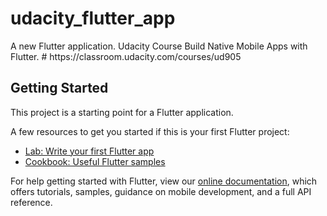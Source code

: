 # udacity_flutter_app

A new Flutter application. Udacity Course Build Native Mobile Apps with Flutter. # https:&#x2F;&#x2F;classroom.udacity.com&#x2F;courses&#x2F;ud905

## Getting Started

This project is a starting point for a Flutter application.

A few resources to get you started if this is your first Flutter project:

- [Lab: Write your first Flutter app](https://flutter.dev/docs/get-started/codelab)
- [Cookbook: Useful Flutter samples](https://flutter.dev/docs/cookbook)

For help getting started with Flutter, view our
[online documentation](https://flutter.dev/docs), which offers tutorials,
samples, guidance on mobile development, and a full API reference.


